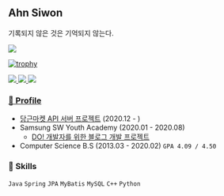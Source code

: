 ## Ahn Siwon  

기록되지 않은 것은 기억되지 않는다.


![](https://github-readme-stats.vercel.app/api?username=ssibongee&show_icons=true)

[![trophy](https://github-profile-trophy.vercel.app/?username=ssibongee)](https://github.com/ryo-ma/github-profile-trophy)

<p align="left">
  
<a href="https://hits.seeyoufarm.com">
  <img src="https://hits.seeyoufarm.com/api/count/incr/badge.svg?url=https%3A%2F%2Fgithub.com%2Fssibongee&count_bg=%2379C83D&title_bg=%23555555&icon=&icon_color=%23E7E7E7&title=hits&edge_flat=false">
  
<a href="https://solved.ac/doiiollo">
  <img src="http://mazassumnida.wtf/api/mini/generate_badge?boj=doiiollo">
  
<a href="https://see-one.tistory.com/">
  <img src="http://img.shields.io/badge/blog-black?&logo=github">
  
</p>

### 🎈 Profile 

* [당근마켓 API 서버 프로젝트](https://github.com/f-lab-edu/daangn-market-used-trading) (2020.12 - )
* Samsung SW Youth Academy (2020.01 - 2020.08)
  * [DO! 개발자를 위한 블로그 개발 프로젝트](https://github.com/ssibongee/DO)
* Computer Science B.S (2013.03 - 2020.02) `GPA 4.09 / 4.50`


### 🧩 Skills 

`Java` `Spring` `JPA` `MyBatis` `MySQL` `C++` `Python`




<!--
### 🌱 I'm currently learning 

* Java 
* Spring Framework
* JPA
* JWT 
* React

### 📌 Project 
-->


<!--
**doiiollo/doiiollo** is a ✨ _special_ ✨ repository because its `README.md` (this file) appears on your GitHub profile.

Here are some ideas to get you started:

- 🔭 I’m currently working on ...
- 🌱 I’m currently learning ...
- 👯 I’m looking to collaborate on ...
- 🤔 I’m looking for help with ...
- 💬 Ask me about ...
- 📫 How to reach me: ...
- 😄 Pronouns: ...
- ⚡ Fun fact: ...
-->
